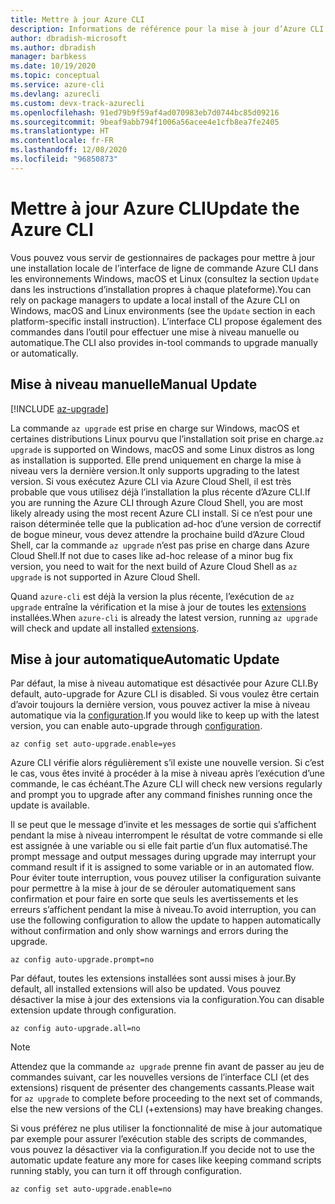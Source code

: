 ```yaml
---
title: Mettre à jour Azure CLI
description: Informations de référence pour la mise à jour d’Azure CLI
author: dbradish-microsoft
ms.author: dbradish
manager: barbkess
ms.date: 10/19/2020
ms.topic: conceptual
ms.service: azure-cli
ms.devlang: azurecli
ms.custom: devx-track-azurecli
ms.openlocfilehash: 91ed79b9f59af4ad070983eb7d0744bc85d09216
ms.sourcegitcommit: 9beaf9abb794f1006a56acee4e1cfb8ea7fe2405
ms.translationtype: HT
ms.contentlocale: fr-FR
ms.lasthandoff: 12/08/2020
ms.locfileid: "96850873"
---
```

# <a name="update-the-azure-cli"></a><span data-ttu-id="9a9ff-103">Mettre à jour Azure CLI</span><span class="sxs-lookup"><span data-stu-id="9a9ff-103">Update the Azure CLI</span></span>

<span data-ttu-id="9a9ff-104">Vous pouvez vous servir de gestionnaires de packages pour mettre à jour une installation locale de l’interface de ligne de commande Azure CLI dans les environnements Windows, macOS et Linux (consultez la section `Update` dans les instructions d’installation propres à chaque plateforme).</span><span class="sxs-lookup"><span data-stu-id="9a9ff-104">You can rely on package managers to update a local install of the Azure CLI on Windows, macOS and Linux environments (see the `Update` section in each platform-specific install instruction).</span></span> <span data-ttu-id="9a9ff-105">L’interface CLI propose également des commandes dans l’outil pour effectuer une mise à niveau manuelle ou automatique.</span><span class="sxs-lookup"><span data-stu-id="9a9ff-105">The CLI also provides in-tool commands to upgrade manually or automatically.</span></span>

## <a name="manual-update"></a><span data-ttu-id="9a9ff-106">Mise à niveau manuelle</span><span class="sxs-lookup"><span data-stu-id="9a9ff-106">Manual Update</span></span>
[!INCLUDE [az-upgrade](includes/az-upgrade.md)]

<span data-ttu-id="9a9ff-107">La commande `az upgrade` est prise en charge sur Windows, macOS et certaines distributions Linux pourvu que l’installation soit prise en charge.</span><span class="sxs-lookup"><span data-stu-id="9a9ff-107">`az upgrade` is supported on Windows, macOS and some Linux distros as long as installation is supported.</span></span> <span data-ttu-id="9a9ff-108">Elle prend uniquement en charge la mise à niveau vers la dernière version.</span><span class="sxs-lookup"><span data-stu-id="9a9ff-108">It only supports upgrading to the latest version.</span></span> <span data-ttu-id="9a9ff-109">Si vous exécutez Azure CLI via Azure Cloud Shell, il est très probable que vous utilisez déjà l’installation la plus récente d’Azure CLI.</span><span class="sxs-lookup"><span data-stu-id="9a9ff-109">If you are running the Azure CLI through Azure Cloud Shell, you are most likely already using the most recent Azure CLI install.</span></span> <span data-ttu-id="9a9ff-110">Si ce n’est pour une raison déterminée telle que la publication ad-hoc d’une version de correctif de bogue mineur, vous devez attendre la prochaine build d’Azure Cloud Shell, car la commande `az upgrade` n’est pas prise en charge dans Azure Cloud Shell.</span><span class="sxs-lookup"><span data-stu-id="9a9ff-110">If not due to cases like ad-hoc release of a minor bug fix version, you need to wait for the next build of Azure Cloud Shell as `az upgrade` is not supported in Azure Cloud Shell.</span></span>

<span data-ttu-id="9a9ff-111">Quand `azure-cli` est déjà la version la plus récente, l’exécution de `az upgrade` entraîne la vérification et la mise à jour de toutes les [extensions](azure-cli-extensions-overview.md) installées.</span><span class="sxs-lookup"><span data-stu-id="9a9ff-111">When `azure-cli` is already the latest version, running `az upgrade` will check and update all installed [extensions](azure-cli-extensions-overview.md).</span></span>

## <a name="automatic-update"></a><span data-ttu-id="9a9ff-112">Mise à jour automatique</span><span class="sxs-lookup"><span data-stu-id="9a9ff-112">Automatic Update</span></span>

<span data-ttu-id="9a9ff-113">Par défaut, la mise à niveau automatique est désactivée pour Azure CLI.</span><span class="sxs-lookup"><span data-stu-id="9a9ff-113">By default, auto-upgrade for Azure CLI is disabled.</span></span> <span data-ttu-id="9a9ff-114">Si vous voulez être certain d’avoir toujours la dernière version, vous pouvez activer la mise à niveau automatique via la [configuration](/cli/azure/config).</span><span class="sxs-lookup"><span data-stu-id="9a9ff-114">If you would like to keep up with the latest version, you can enable auto-upgrade through [configuration](/cli/azure/config).</span></span>

```azurecli
az config set auto-upgrade.enable=yes
```

<span data-ttu-id="9a9ff-115">Azure CLI vérifie alors régulièrement s’il existe une nouvelle version. Si c’est le cas, vous êtes invité à procéder à la mise à niveau après l’exécution d’une commande, le cas échéant.</span><span class="sxs-lookup"><span data-stu-id="9a9ff-115">The Azure CLI will check new versions regularly and prompt you to upgrade after any command finishes running once the update is available.</span></span>

<span data-ttu-id="9a9ff-116">Il se peut que le message d’invite et les messages de sortie qui s’affichent pendant la mise à niveau interrompent le résultat de votre commande si elle est assignée à une variable ou si elle fait partie d’un flux automatisé.</span><span class="sxs-lookup"><span data-stu-id="9a9ff-116">The prompt message and output messages during upgrade may interrupt your command result if it is assigned to some variable or in an automated flow.</span></span> <span data-ttu-id="9a9ff-117">Pour éviter toute interruption, vous pouvez utiliser la configuration suivante pour permettre à la mise à jour de se dérouler automatiquement sans confirmation et pour faire en sorte que seuls les avertissements et les erreurs s’affichent pendant la mise à niveau.</span><span class="sxs-lookup"><span data-stu-id="9a9ff-117">To avoid interruption, you can use the following configuration to allow the update to happen automatically without confirmation and only show warnings and errors during the upgrade.</span></span>

```azurecli
az config auto-upgrade.prompt=no
```

<span data-ttu-id="9a9ff-118">Par défaut, toutes les extensions installées sont aussi mises à jour.</span><span class="sxs-lookup"><span data-stu-id="9a9ff-118">By default, all installed extensions will also be updated.</span></span> <span data-ttu-id="9a9ff-119">Vous pouvez désactiver la mise à jour des extensions via la configuration.</span><span class="sxs-lookup"><span data-stu-id="9a9ff-119">You can disable extension update through configuration.</span></span>

```azurecli
az config auto-upgrade.all=no
```

> [!NOTE]
> <span data-ttu-id="9a9ff-120">Attendez que la commande `az upgrade` prenne fin avant de passer au jeu de commandes suivant, car les nouvelles versions de l’interface CLI (et des extensions) risquent de présenter des changements cassants.</span><span class="sxs-lookup"><span data-stu-id="9a9ff-120">Please wait for `az upgrade` to complete before proceeding to the next set of commands, else the new versions of the CLI (+extensions) may have breaking changes.</span></span>

<span data-ttu-id="9a9ff-121">Si vous préférez ne plus utiliser la fonctionnalité de mise à jour automatique par exemple pour assurer l’exécution stable des scripts de commandes, vous pouvez la désactiver via la configuration.</span><span class="sxs-lookup"><span data-stu-id="9a9ff-121">If you decide not to use the automatic update feature any more for cases like keeping command scripts running stably, you can turn it off through configuration.</span></span>
```azurecli
az config set auto-upgrade.enable=no
```

